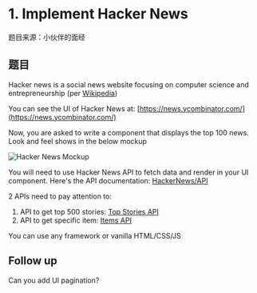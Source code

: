 # 1. Implement Hacker News

题目来源：小伙伴的面经

## 题目
Hacker news is a social news website focusing on computer science and entrepreneurship (per [Wikipedia](https://en.wikipedia.org/wiki/Hacker_News))

You can see the UI of Hacker News at: [https://news.ycombinator.com/](https://news.ycombinator.com/)

Now, you are asked to write a component that displays the top 100 news. Look and feel shows in the below mockup

![Hacker News Mockup](/problems/ui-component/1-implement-hacker-news/hacker-news.png)

You will need to use Hacker News API to fetch data and render in your UI component. Here's the API documentation: [HackerNews/API](https://github.com/HackerNews/API)

2 APIs need to pay attention to:
1. API to get top 500 stories: [Top Stories API](https://github.com/HackerNews/API#new-top-and-best-stories)
2. API to get specific item: [Items API](https://github.com/HackerNews/API#items)

You can use any framework or vanilla HTML/CSS/JS

## Follow up
Can you add UI pagination?